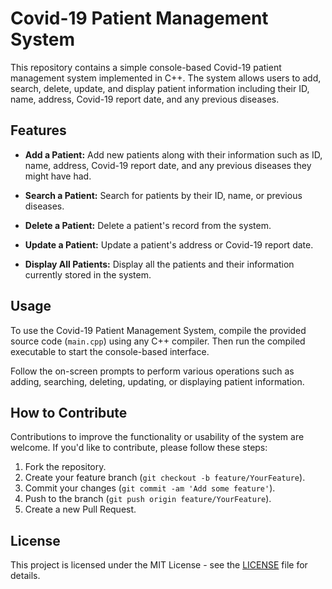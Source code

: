 # Covid-19 Patient Management System

This repository contains a simple console-based Covid-19 patient management system implemented in C++. The system allows users to add, search, delete, update, and display patient information including their ID, name, address, Covid-19 report date, and any previous diseases.

## Features

- **Add a Patient:** Add new patients along with their information such as ID, name, address, Covid-19 report date, and any previous diseases they might have had.

- **Search a Patient:** Search for patients by their ID, name, or previous diseases.

- **Delete a Patient:** Delete a patient's record from the system.

- **Update a Patient:** Update a patient's address or Covid-19 report date.

- **Display All Patients:** Display all the patients and their information currently stored in the system.

## Usage

To use the Covid-19 Patient Management System, compile the provided source code (`main.cpp`) using any C++ compiler. Then run the compiled executable to start the console-based interface.

Follow the on-screen prompts to perform various operations such as adding, searching, deleting, updating, or displaying patient information.

## How to Contribute

Contributions to improve the functionality or usability of the system are welcome. If you'd like to contribute, please follow these steps:

1. Fork the repository.
2. Create your feature branch (`git checkout -b feature/YourFeature`).
3. Commit your changes (`git commit -am 'Add some feature'`).
4. Push to the branch (`git push origin feature/YourFeature`).
5. Create a new Pull Request.

## License

This project is licensed under the MIT License - see the [LICENSE](LICENSE) file for details.
